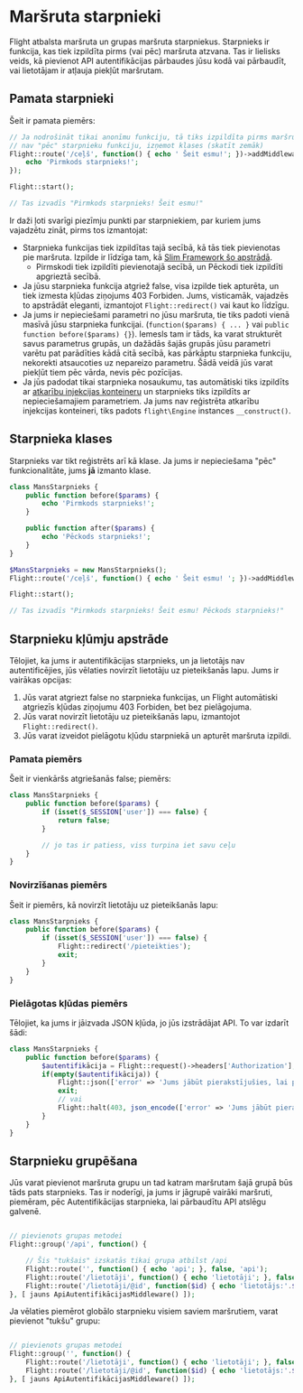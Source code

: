 # Maršruta starpnieki

Flight atbalsta maršruta un grupas maršruta starpniekus. Starpnieks ir funkcija, kas tiek izpildīta pirms (vai pēc) maršruta atzvana. Tas ir lielisks veids, kā pievienot API autentifikācijas pārbaudes jūsu kodā vai pārbaudīt, vai lietotājam ir atļauja piekļūt maršrutam.

## Pamata starpnieki

Šeit ir pamata piemērs:

```php
// Ja nodrošināt tikai anonīmu funkciju, tā tiks izpildīta pirms maršruta atzvana. 
// nav "pēc" starpnieku funkciju, izņemot klases (skatīt zemāk)
Flight::route('/ceļš', function() { echo ' Šeit esmu!'; })->addMiddleware(function() {
	echo 'Pirmkods starpnieks!';
});

Flight::start();

// Tas izvadīs "Pirmkods starpnieks! Šeit esmu!"
```

Ir daži ļoti svarīgi piezīmju punkti par starpniekiem, par kuriem jums vajadzētu zināt, pirms tos izmantojat:
- Starpnieka funkcijas tiek izpildītas tajā secībā, kā tās tiek pievienotas pie maršruta. Izpilde ir līdzīga tam, kā [Slim Framework šo apstrādā](https://www.slimframework.com/docs/v4/concepts/middleware.html#how-does-middleware-work).
   - Pirmskodi tiek izpildīti pievienotajā secībā, un Pēckodi tiek izpildīti apgrieztā secībā.
- Ja jūsu starpnieka funkcija atgriež false, visa izpilde tiek apturēta, un tiek izmesta kļūdas ziņojums 403 Forbiden. Jums, visticamāk, vajadzēs to apstrādāt eleganti, izmantojot `Flight::redirect()` vai kaut ko līdzīgu.
- Ja jums ir nepieciešami parametri no jūsu maršruta, tie tiks padoti vienā masīvā jūsu starpnieka funkcijai. (`function($params) { ... }` vai `public function before($params) {}`). Iemesls tam ir tāds, ka varat strukturēt savus parametrus grupās, un dažādās šajās grupās jūsu parametri varētu pat parādīties kādā citā secībā, kas pārkāptu starpnieka funkciju, nekorekti atsaucoties uz nepareizo parametru. Šādā veidā jūs varat piekļūt tiem pēc vārda, nevis pēc pozīcijas.
- Ja jūs padodat tikai starpnieka nosaukumu, tas automātiski tiks izpildīts ar [atkarību injekcijas konteineru](dependency-injection-container) un starpnieks tiks izpildīts ar nepieciešamajiem parametriem. Ja jums nav reģistrēta atkarību injekcijas konteineri, tiks padots `flight\Engine` instances `__construct()`.

## Starpnieka klases

Starpnieks var tikt reģistrēts arī kā klase. Ja jums ir nepieciešama "pēc" funkcionalitāte, jums **jā** izmanto klase.

```php
class MansStarpnieks {
	public function before($params) {
		echo 'Pirmkods starpnieks!';
	}

	public function after($params) {
		echo 'Pēckods starpnieks!';
	}
}

$MansStarpnieks = new MansStarpnieks();
Flight::route('/ceļš', function() { echo ' Šeit esmu! '; })->addMiddleware($MansStarpnieks); // arī ->addMiddleware([ $MansStarpnieks, $MansStarpnieks2 ]);

Flight::start();

// Tas izvadīs "Pirmkods starpnieks! Šeit esmu! Pēckods starpnieks!"
```

## Starpnieku kļūmju apstrāde

Tēlojiet, ka jums ir autentifikācijas starpnieks, un ja lietotājs nav autentificējies, jūs vēlaties novirzīt lietotāju uz pieteikšanās lapu. Jums ir vairākas opcijas:

1. Jūs varat atgriezt false no starpnieka funkcijas, un Flight automātiski atgriezīs kļūdas ziņojumu 403 Forbiden, bet bez pielāgojuma.
1. Jūs varat novirzīt lietotāju uz pieteikšanās lapu, izmantojot `Flight::redirect()`.
1. Jūs varat izveidot pielāgotu kļūdu starpniekā un apturēt maršruta izpildi.

### Pamata piemērs

Šeit ir vienkāršs atgriešanās false; piemērs:
```php
class MansStarpnieks {
	public function before($params) {
		if (isset($_SESSION['user']) === false) {
			return false;
		}

		// jo tas ir patiess, viss turpina iet savu ceļu
	}
}
```

### Novirzīšanas piemērs

Šeit ir piemērs, kā novirzīt lietotāju uz pieteikšanās lapu:
```php
class MansStarpnieks {
	public function before($params) {
		if (isset($_SESSION['user']) === false) {
			Flight::redirect('/pieteikties');
			exit;
		}
	}
}
```

### Pielāgotas kļūdas piemērs

Tēlojiet, ka jums ir jāizvada JSON kļūda, jo jūs izstrādājat API. To var izdarīt šādi:
```php
class MansStarpnieks {
	public function before($params) {
		$autentifikācija = Flight::request()->headers['Authorization'];
		if(empty($autentifikācija)) {
			Flight::json(['error' => 'Jums jābūt pierakstījušies, lai piekļūtu šai lapai.'], 403);
			exit;
			// vai
			Flight::halt(403, json_encode(['error' => 'Jums jābūt pierakstījušies, lai piekļūtu šai lapai.']);
		}
	}
}
```

## Starpnieku grupēšana

Jūs varat pievienot maršruta grupu un tad katram maršrutam šajā grupā būs tāds pats starpnieks. Tas ir noderīgi, ja jums ir jāgrupē vairāki maršruti, piemēram, pēc Autentifikācijas starpnieka, lai pārbaudītu API atslēgu galvenē.

```php

// pievienots grupas metodei
Flight::group('/api', function() {

	// Šis "tukšais" izskatās tikai grupa atbilst /api
	Flight::route('', function() { echo 'api'; }, false, 'api');
    Flight::route('/lietotāji', function() { echo 'lietotāji'; }, false, 'lietotāji');
	Flight::route('/lietotāji/@id', function($id) { echo 'lietotājs:'.$id; }, false, 'lietotājs_skats');
}, [ jauns ApiAutentifikācijasMiddleware() ]);
```

Ja vēlaties piemērot globālo starpnieku visiem saviem maršrutiem, varat pievienot "tukšu" grupu:

```php

// pievienots grupas metodei
Flight::group('', function() {
	Flight::route('/lietotāji', function() { echo 'lietotāji'; }, false, 'lietotāji');
	Flight::route('/lietotāji/@id', function($id) { echo 'lietotājs:'.$id; }, false, 'lietotājs_skats');
}, [ jauns ApiAutentifikācijasMiddleware() ]);
```